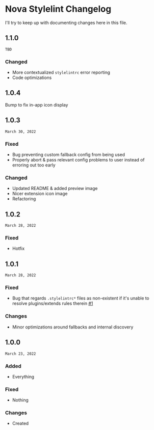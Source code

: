 # Nova Stylelint Changelog
I'll try to keep up with documenting changes here in this file.

## 1.1.0
`TBD`

### Changed
- More contextualized `stylelintrc` error reporting
- Code optimizations

## 1.0.4
Bump to fix in-app icon display

## 1.0.3
`March 30, 2022`

### Fixed
- Bug preventing custom fallback config from being used
- Properly abort & pass relevant config problems to user instead of erroring out too early

### Changed
- Updated README & added preview image
- Nicer extension icon image
- Refactoring

## 1.0.2
`March 28, 2022`

### Fixed
- Hotfix

## 1.0.1
`March 28, 2022`

### Fixed
- Bug that regards `.stylelintrc*` files as non-existent if it's unable to resolve plugins/extends rules therein [#1](https://github.com/nlydv/nova-stylelint/issues/1)

### Changes
- Minor optimizations around fallbacks and internal discovery

## 1.0.0
`March 23, 2022`

### Added
- Everything

### Fixed
- Nothing

### Changes
- Created
